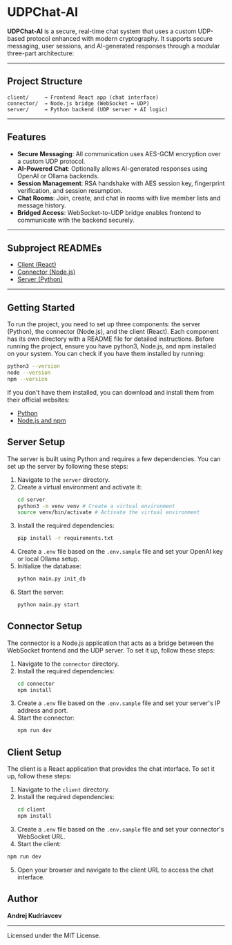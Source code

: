 # UDPChat-AI

**UDPChat-AI** is a secure, real-time chat system that uses a custom UDP-based protocol enhanced with modern cryptography. It supports secure messaging, user sessions, and AI-generated responses through a modular three-part architecture:

---

## Project Structure

```
client/     → Frontend React app (chat interface)
connector/  → Node.js bridge (WebSocket ↔ UDP)
server/     → Python backend (UDP server + AI logic)
```

---

## Features

- **Secure Messaging**: All communication uses AES-GCM encryption over a custom UDP protocol.
- **AI-Powered Chat**: Optionally allows AI-generated responses using OpenAI or Ollama backends.
- **Session Management**: RSA handshake with AES session key, fingerprint verification, and session resumption.
- **Chat Rooms**: Join, create, and chat in rooms with live member lists and message history.
- **Bridged Access**: WebSocket-to-UDP bridge enables frontend to communicate with the backend securely.

---

## Subproject READMEs

- [Client (React)](client/README.md)
- [Connector (Node.js)](connector/README.md)
- [Server (Python)](server/README.md)

---

## Getting Started

To run the project, you need to set up three components: the server (Python), the connector (Node.js), and the client (React). Each component has its own directory with a README file for detailed instructions.
Before running the project, ensure you have python3, Node.js, and npm installed on your system.
You can check if you have them installed by running:

```bash
python3 --version
node --version
npm --version
```

If you don't have them installed, you can download and install them from their official websites:
- [Python](https://www.python.org/downloads/)
- [Node.js and npm](https://nodejs.org/en/download/)

## Server Setup

The server is built using Python and requires a few dependencies. You can set up the server by following these steps:
1. Navigate to the `server` directory.
2. Create a virtual environment and activate it:
    ```bash
    cd server
    python3 -m venv venv # Create a virtual environment
    source venv/bin/activate # Activate the virtual environment
    ```
3. Install the required dependencies:
    ```bash
    pip install -r requirements.txt
    ```
4. Create a `.env` file based on the `.env.sample` file and set your OpenAI key or local Ollama setup.
5. Initialize the database:
    ```bash
    python main.py init_db
    ```
6. Start the server:
    ```bash
    python main.py start
    ```

## Connector Setup
The connector is a Node.js application that acts as a bridge between the WebSocket frontend and the UDP server. To set it up, follow these steps:
1. Navigate to the `connector` directory.
2. Install the required dependencies:
    ```bash
    cd connector
    npm install
    ```
3. Create a `.env` file based on the `.env.sample` file and set your server's IP address and port.
4. Start the connector:
    ```bash
    npm run dev
    ```

## Client Setup
The client is a React application that provides the chat interface. To set it up, follow these steps:
1. Navigate to the `client` directory.
2. Install the required dependencies:
    ```bash
    cd client
    npm install
    ```
3. Create a `.env` file based on the `.env.sample` file and set your connector's WebSocket URL.
4. Start the client:
```bash
npm run dev
```
5. Open your browser and navigate to the client URL to access the chat interface.

## Author

**Andrej Kudriavcev**

---

Licensed under the MIT License.
